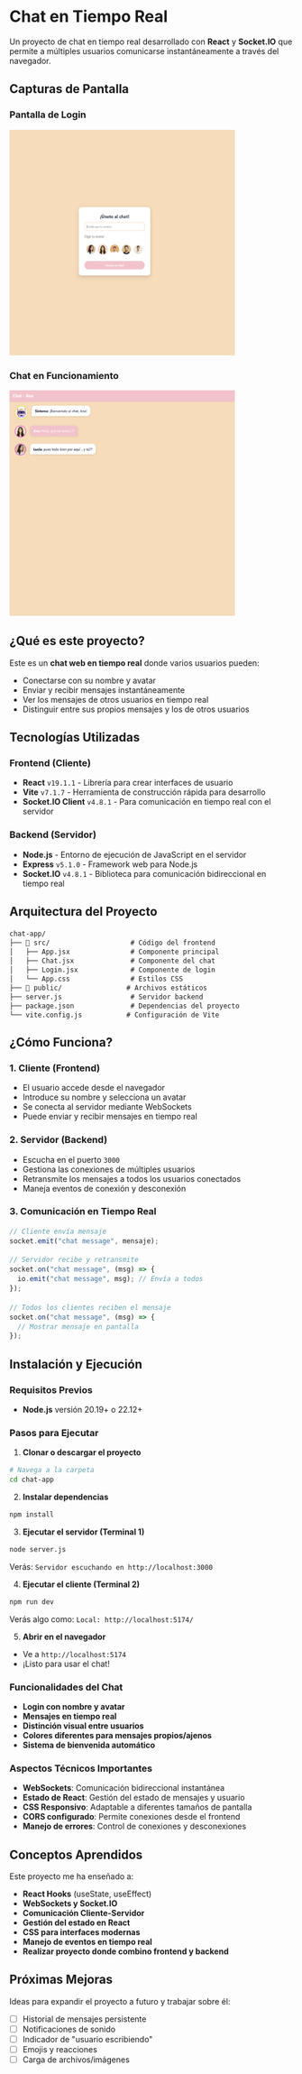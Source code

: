 # Chat en Tiempo Real

Un proyecto de chat en tiempo real desarrollado con **React** y **Socket.IO** que permite a múltiples usuarios comunicarse instantáneamente a través del navegador.

## Capturas de Pantalla

### Pantalla de Login

<img src="imagenes/login.png" alt="Login" width="400" height="400">

### Chat en Funcionamiento

<img src="imagenes/chat.png" alt="Chat" width="400" height="400">

## ¿Qué es este proyecto?

Este es un **chat web en tiempo real** donde varios usuarios pueden:

- Conectarse con su nombre y avatar
- Enviar y recibir mensajes instantáneamente
- Ver los mensajes de otros usuarios en tiempo real
- Distinguir entre sus propios mensajes y los de otros usuarios

## Tecnologías Utilizadas

### Frontend (Cliente)

- **React** `v19.1.1` - Librería para crear interfaces de usuario
- **Vite** `v7.1.7` - Herramienta de construcción rápida para desarrollo
- **Socket.IO Client** `v4.8.1` - Para comunicación en tiempo real con el servidor

### Backend (Servidor)

- **Node.js** - Entorno de ejecución de JavaScript en el servidor
- **Express** `v5.1.0` - Framework web para Node.js
- **Socket.IO** `v4.8.1` - Biblioteca para comunicación bidireccional en tiempo real

## Arquitectura del Proyecto

```
chat-app/
├── 📁 src/                    # Código del frontend
│   ├── App.jsx               # Componente principal
│   ├── Chat.jsx              # Componente del chat
│   ├── Login.jsx             # Componente de login
│   └── App.css               # Estilos CSS
├── 📁 public/                # Archivos estáticos
├── server.js                 # Servidor backend
├── package.json              # Dependencias del proyecto
└── vite.config.js           # Configuración de Vite
```

## ¿Cómo Funciona?

### 1. **Cliente (Frontend)**

- El usuario accede desde el navegador
- Introduce su nombre y selecciona un avatar
- Se conecta al servidor mediante WebSockets
- Puede enviar y recibir mensajes en tiempo real

### 2. **Servidor (Backend)**

- Escucha en el puerto `3000`
- Gestiona las conexiones de múltiples usuarios
- Retransmite los mensajes a todos los usuarios conectados
- Maneja eventos de conexión y desconexión

### 3. **Comunicación en Tiempo Real**

```javascript
// Cliente envía mensaje
socket.emit("chat message", mensaje);

// Servidor recibe y retransmite
socket.on("chat message", (msg) => {
  io.emit("chat message", msg); // Envía a todos
});

// Todos los clientes reciben el mensaje
socket.on("chat message", (msg) => {
  // Mostrar mensaje en pantalla
});
```

## Instalación y Ejecución

### Requisitos Previos

- **Node.js** versión 20.19+ o 22.12+

### Pasos para Ejecutar

1. **Clonar o descargar el proyecto**

```bash
# Navega a la carpeta
cd chat-app
```

2. **Instalar dependencias**

```bash
npm install
```

3. **Ejecutar el servidor (Terminal 1)**

```bash
node server.js
```

Verás: `Servidor escuchando en http://localhost:3000`

4. **Ejecutar el cliente (Terminal 2)**

```bash
npm run dev
```

Verás algo como: `Local: http://localhost:5174/`

5. **Abrir en el navegador**

- Ve a `http://localhost:5174`
- ¡Listo para usar el chat!

### Funcionalidades del Chat

- **Login con nombre y avatar**
- **Mensajes en tiempo real**
- **Distinción visual entre usuarios**
- **Colores diferentes para mensajes propios/ajenos**
- **Sistema de bienvenida automático**

### Aspectos Técnicos Importantes

- **WebSockets**: Comunicación bidireccional instantánea
- **Estado de React**: Gestión del estado de mensajes y usuario
- **CSS Responsivo**: Adaptable a diferentes tamaños de pantalla
- **CORS configurado**: Permite conexiones desde el frontend
- **Manejo de errores**: Control de conexiones y desconexiones

## Conceptos Aprendidos

Este proyecto me ha enseñado a:

- **React Hooks** (useState, useEffect)
- **WebSockets y Socket.IO**
- **Comunicación Cliente-Servidor**
- **Gestión del estado en React**
- **CSS para interfaces modernas**
- **Manejo de eventos en tiempo real**
- **Realizar proyecto donde combino frontend y backend**

## Próximas Mejoras

Ideas para expandir el proyecto a futuro y trabajar sobre él:

- [ ] Historial de mensajes persistente
- [ ] Notificaciones de sonido
- [ ] Indicador de "usuario escribiendo"
- [ ] Emojis y reacciones
- [ ] Carga de archivos/imágenes
